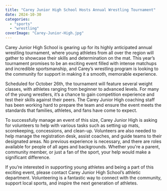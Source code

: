 ```yaml
---
title: "Carey Junior High School Hosts Annual Wrestling Tournament"
date: 2024-10-30
categories: 
  - "sports"
  - "wrestling"
coverImage: "Carey-Junior-High.jpg"
---
```


Carey Junior High School is gearing up for its highly anticipated annual wrestling tournament, where young athletes from all over the region will gather to showcase their skills and determination on the mat. This year’s tournament promises to be an exciting event filled with intense matchups and incredible sportsmanship, and Carey’s wrestling program is looking to the community for support in making it a smooth, memorable experience.

Scheduled for October 26th, the tournament will feature several weight classes, with athletes ranging from beginner to advanced levels. For many of the young wrestlers, it’s a chance to gain competition experience and test their skills against their peers. The Carey Junior High coaching staff has been working hard to prepare the team and ensure the event meets the standards that families, athletes, and fans have come to expect.

To successfully manage an event of this size, Carey Junior High is asking for volunteers to help with various tasks such as setting up mats, scorekeeping, concessions, and clean-up. Volunteers are also needed to help manage the registration desk, assist coaches, and guide teams to their designated areas. No previous experience is necessary, and there are roles available for people of all ages and backgrounds. Whether you're a parent, community member, or just a fan of the sport, your help would make a significant difference.

If you’re interested in supporting young athletes and being a part of this exciting event, please contact Carey Junior High School’s athletic department. Volunteering is a fantastic way to connect with the community, support local sports, and inspire the next generation of athletes.
